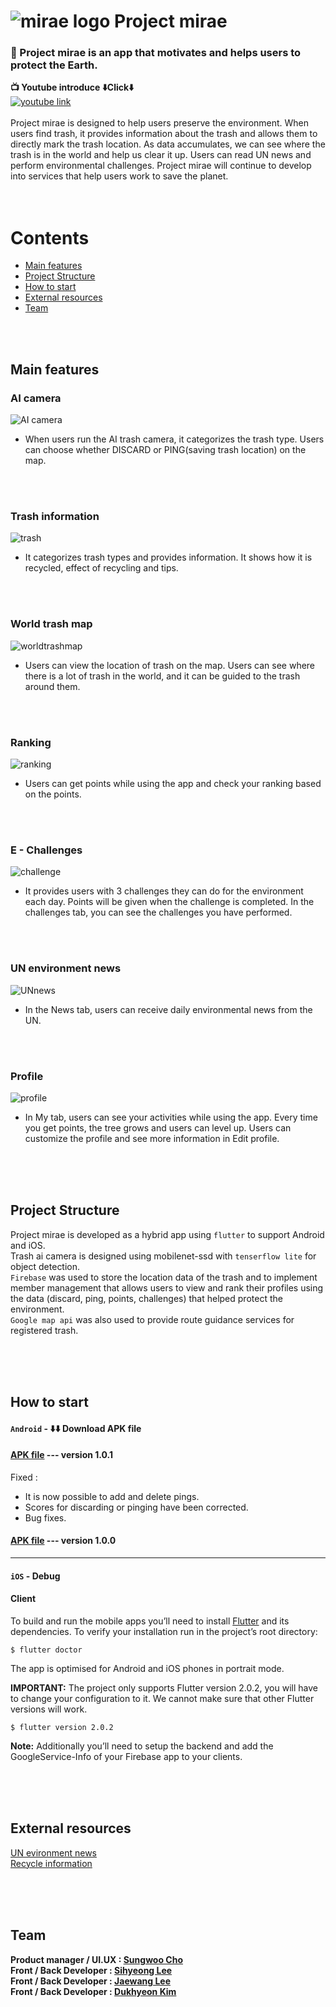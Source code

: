 # ![mirae logo](https://github.com/Sungwooo/mirae/blob/main/readme%20image/mirae%20readme%20logo.png?raw=true) Project mirae

### 🌱 Project mirae is an app that motivates and helps users to protect the Earth. <br/>

**📺 Youtube introduce ⬇️Click⬇️** <br/>
[![youtube link](https://github.com/Sungwooo/mirae/blob/main/readme%20image/youtube%20thumbnail.png?raw=true)](https://www.youtube.com/watch?v=nx7B3li-cfs)
<br/><br/>
Project mirae is designed to help users preserve the environment.
When users find trash, it provides information about the trash and allows them to directly mark the trash location. As data accumulates, we can see where the trash is in the world and help us clear it up. Users can read UN news and perform environmental challenges.
Project mirae will continue to develop into services that help users work to save the planet.
<br/><br/><br/>

# Contents

-   [Main features](#main-features)
-   [Project Structure](#project-Structure)
-   [How to start](#how-to-start)
-   [External resources](#external-resources)
-   [Team](#team)

<br/><br/>

## Main features

### AI camera

![AI camera](https://github.com/Sungwooo/mirae/blob/main/readme%20image/ai%20camera%20readme.png?raw=true)

-   When users run the AI trash camera, it categorizes the trash type. Users can choose whether DISCARD or PING(saving trash location) on the map.

<br/><br/>

### Trash information

![trash](https://github.com/Sungwooo/mirae/blob/main/readme%20image/trash%20readme.png?raw=true)

-   It categorizes trash types and provides information. It shows how it is recycled, effect of recycling and tips.

<br/><br/>

### World trash map

![worldtrashmap](https://github.com/Sungwooo/mirae/blob/main/readme%20image/map%20info%20readme.png?raw=true)

-   Users can view the location of trash on the map. Users can see where there is a lot of trash in the world, and it can be guided to the trash around them.

<br/><br/>

### Ranking

![ranking](https://github.com/Sungwooo/mirae/blob/main/readme%20image/worldmap%20readme.png?raw=true)

-   Users can get points while using the app and check your ranking based on the points.

<br/><br/>

### E - Challenges

![challenge](https://github.com/Sungwooo/mirae/blob/main/readme%20image/challenge%20readme.png?raw=true)

-   It provides users with 3 challenges they can do for the environment each day. Points will be given when the challenge is completed. In the challenges tab, you can see the challenges you have performed.

<br/><br/>

### UN environment news

![UNnews](https://github.com/Sungwooo/mirae/blob/main/readme%20image/news%20readme.png?raw=true)

-   In the News tab, users can receive daily environmental news from the UN.

<br/><br/>

### Profile

![profile](https://github.com/Sungwooo/mirae/blob/main/readme%20image/my%20readme.png?raw=true)

-   In My tab, users can see your activities while using the app. Every time you get points, the tree grows and users can level up. Users can customize the profile and see more information in Edit profile.

<br/><br/><br/>

## Project Structure

Project mirae is developed as a hybrid app using `flutter` to support Android and iOS. <br/>
Trash ai camera is designed using mobilenet-ssd with `tenserflow lite` for object detection. <br/>
`Firebase` was used to store the location data of the trash and to implement member management that allows users to view and rank their profiles using the data (discard, ping, points, challenges) that helped protect the environment. <br/>
`Google map api` was also used to provide route guidance services for registered trash.

<br/><br/><br/>

## How to start

#### `Android` - ⬇️⬇️ Download APK file

#### [APK file](https://github.com/Sungwooo/mirae/releases/download/v1.0.1/mirae.1.0.1.apk) --- version 1.0.1

Fixed :

-   It is now possible to add and delete pings.
-   Scores for discarding or pinging have been corrected.
-   Bug fixes.
    <br/>

#### [APK file](https://github.com/Sungwooo/mirae/releases/download/v1.0.0/mirae.1.0.0.apk) --- version 1.0.0

---

#### `iOS` - Debug

#### **Client**

To build and run the mobile apps you’ll need to install [Flutter](https://flutter.dev/) and its dependencies. To verify your installation run in the project’s root directory:**‌**

```
$ flutter doctor

```

The app is optimised for Android and iOS phones in portrait mode.

**IMPORTANT:** The project only supports Flutter version 2.0.2, you will have to change your configuration to it. We cannot make sure that other Flutter versions will work.

```
$ flutter version 2.0.2

```

**Note:** Additionally you’ll need to setup the backend and add the GoogleService-Info of your Firebase app to your clients.

<br/><br/><br/>

## External resources

[UN evironment news](https://news.un.org/en/news/topic/climate-change)<br/>
[Recycle information](https://www.recyclenow.com)

<br/><br/><br/>

## Team

**Product manager / UI.UX : [Sungwoo Cho](https://github.com/Sungwooo)**<br/>
**Front / Back Developer : [Sihyeong Lee](https://github.com/mukjo96)**<br/>
**Front / Back Developer : [Jaewang Lee](https://github.com/JaeWangL)**<br/>
**Front / Back Developer : [Dukhyeon Kim](https://github.com/Kim-deokhyeon)**

